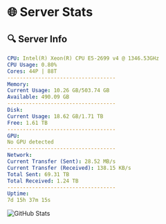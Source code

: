 # 🌐 Server Stats
## 🔍 Server Info
```yaml
CPU: Intel(R) Xeon(R) CPU E5-2699 v4 @ 1346.53GHz
CPU Usage: 0.80%
Cores: 44P | 88T
-----------------------------------
Memory:
Current Usage: 10.26 GB/503.74 GB
Available: 490.09 GB
-----------------------------------
Disk:
Current Usage: 18.62 GB/1.71 TB
Free: 1.61 TB
-----------------------------------
GPU:
No GPU detected
-----------------------------------
Network:
Current Transfer (Sent): 28.52 MB/s
Current Transfer (Received): 138.15 KB/s
Total Sent: 69.31 TB
Total Received: 1.24 TB
-----------------------------------
Uptime:
7d 15h 37m 15s
```
![GitHub Stats](https://img.shields.io/badge/Updated-2025-02-15_14:20:33-blue)